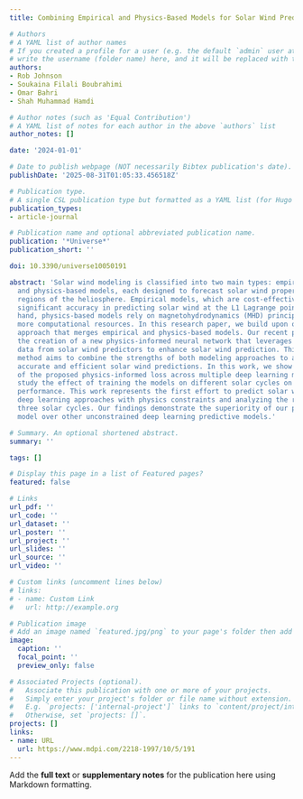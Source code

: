 ```yaml
---
title: Combining Empirical and Physics-Based Models for Solar Wind Prediction

# Authors
# A YAML list of author names
# If you created a profile for a user (e.g. the default `admin` user at `content/authors/admin/`), 
# write the username (folder name) here, and it will be replaced with their full name and linked to their profile.
authors:
- Rob Johnson
- Soukaina Filali Boubrahimi
- Omar Bahri
- Shah Muhammad Hamdi

# Author notes (such as 'Equal Contribution')
# A YAML list of notes for each author in the above `authors` list
author_notes: []

date: '2024-01-01'

# Date to publish webpage (NOT necessarily Bibtex publication's date).
publishDate: '2025-08-31T01:05:33.456518Z'

# Publication type.
# A single CSL publication type but formatted as a YAML list (for Hugo requirements).
publication_types:
- article-journal

# Publication name and optional abbreviated publication name.
publication: '*Universe*'
publication_short: ''

doi: 10.3390/universe10050191

abstract: 'Solar wind modeling is classified into two main types: empirical models
  and physics-based models, each designed to forecast solar wind properties in various
  regions of the heliosphere. Empirical models, which are cost-effective, have demonstrated
  significant accuracy in predicting solar wind at the L1 Lagrange point. On the other
  hand, physics-based models rely on magnetohydrodynamics (MHD) principles and demand
  more computational resources. In this research paper, we build upon our recent novel
  approach that merges empirical and physics-based models. Our recent proposal involves
  the creation of a new physics-informed neural network that leverages time series
  data from solar wind predictors to enhance solar wind prediction. This innovative
  method aims to combine the strengths of both modeling approaches to achieve more
  accurate and efficient solar wind predictions. In this work, we show the variability
  of the proposed physics-informed loss across multiple deep learning models. We also
  study the effect of training the models on different solar cycles on the model’s
  performance. This work represents the first effort to predict solar wind by integrating
  deep learning approaches with physics constraints and analyzing the results across
  three solar cycles. Our findings demonstrate the superiority of our physics-constrained
  model over other unconstrained deep learning predictive models.'

# Summary. An optional shortened abstract.
summary: ''

tags: []

# Display this page in a list of Featured pages?
featured: false

# Links
url_pdf: ''
url_code: ''
url_dataset: ''
url_poster: ''
url_project: ''
url_slides: ''
url_source: ''
url_video: ''

# Custom links (uncomment lines below)
# links:
# - name: Custom Link
#   url: http://example.org

# Publication image
# Add an image named `featured.jpg/png` to your page's folder then add a caption below.
image:
  caption: ''
  focal_point: ''
  preview_only: false

# Associated Projects (optional).
#   Associate this publication with one or more of your projects.
#   Simply enter your project's folder or file name without extension.
#   E.g. `projects: ['internal-project']` links to `content/project/internal-project/index.md`.
#   Otherwise, set `projects: []`.
projects: []
links:
- name: URL
  url: https://www.mdpi.com/2218-1997/10/5/191
---
```


Add the **full text** or **supplementary notes** for the publication here using Markdown formatting.
